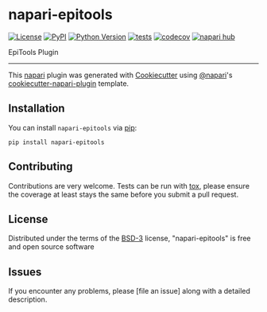 # napari-epitools

[![License](https://img.shields.io/pypi/l/napari-epitools.svg?color=green)](https://github.com/githubuser/napari-epitools/raw/main/LICENSE)
[![PyPI](https://img.shields.io/pypi/v/napari-epitools.svg?color=green)](https://pypi.org/project/napari-epitools)
[![Python Version](https://img.shields.io/pypi/pyversions/napari-epitools.svg?color=green)](https://python.org)
[![tests](https://github.com/githubuser/napari-epitools/workflows/tests/badge.svg)](https://github.com/githubuser/napari-epitools/actions)
[![codecov](https://codecov.io/gh/githubuser/napari-epitools/branch/main/graph/badge.svg)](https://codecov.io/gh/githubuser/napari-epitools)
[![napari hub](https://img.shields.io/endpoint?url=https://api.napari-hub.org/shields/napari-epitools)](https://napari-hub.org/plugins/napari-epitools)

EpiTools Plugin

---

This [napari] plugin was generated with [Cookiecutter] using [@napari]'s [cookiecutter-napari-plugin] template.

<!--
Don't miss the full getting started guide to set up your new package:
https://github.com/napari/cookiecutter-napari-plugin#getting-started

and review the napari docs for plugin developers:
https://napari.org/plugins/index.html
-->

## Installation

You can install `napari-epitools` via [pip]:

    pip install napari-epitools

## Contributing

Contributions are very welcome. Tests can be run with [tox], please ensure
the coverage at least stays the same before you submit a pull request.

## License

Distributed under the terms of the [BSD-3] license,
"napari-epitools" is free and open source software

## Issues

If you encounter any problems, please [file an issue] along with a detailed description.

[napari]: https://github.com/napari/napari
[cookiecutter]: https://github.com/audreyr/cookiecutter
[@napari]: https://github.com/napari
[mit]: http://opensource.org/licenses/MIT
[bsd-3]: http://opensource.org/licenses/BSD-3-Clause
[gnu gpl v3.0]: http://www.gnu.org/licenses/gpl-3.0.txt
[gnu lgpl v3.0]: http://www.gnu.org/licenses/lgpl-3.0.txt
[apache software license 2.0]: http://www.apache.org/licenses/LICENSE-2.0
[mozilla public license 2.0]: https://www.mozilla.org/media/MPL/2.0/index.txt
[cookiecutter-napari-plugin]: https://github.com/napari/cookiecutter-napari-plugin
[napari]: https://github.com/napari/napari
[tox]: https://tox.readthedocs.io/en/latest/
[pip]: https://pypi.org/project/pip/
[pypi]: https://pypi.org/

